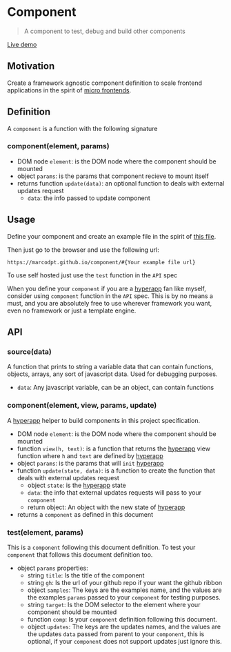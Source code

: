 # Component
> A component to test, debug and build other components

[Live demo](https://marcodpt.github.io/component/)

## Motivation
Create a framework agnostic component definition to scale frontend applications
in the spirit of [micro frontends](https://micro-frontends.org/).

## Definition
A `component` is a function with the following signature

### component(element, params) 
 - DOM node `element`: is the DOM node where the component should be mounted
 - object `params`: is the params that component recieve to mount itself
 - returns function `update(data)`: an optional function to deals with external 
 updates request
   - `data`: the info passed to update component

## Usage
Define your component and create an example file in the spirit of
[this file](https://raw.githubusercontent.com/marcodpt/component/main/example.js).

Then just go to the browser and use the following url:

```
https://marcodpt.github.io/component/#{Your example file url}
```

To use self hosted just use the `test` function in the `API` spec

When you define your `component` if you are a
[hyperapp](https://github.com/jorgebucaran/hyperapp) fan like myself,
consider using `component` function in the `API` spec. This is by no means
a must, and you are absolutely free to use wherever framework you want, even
no framework or just a template engine.

## API
### source(data)
A function that prints to string a variable data that can contain functions, 
objects, arrays, any sort of javascript data. Used for debugging purposes.
 - `data`: Any javascript variable, can be an object, can contain functions

### component(element, view, params, update)
A [hyperapp](https://github.com/jorgebucaran/hyperapp) helper to build
components in this project specification.
 - DOM node `element`: is the DOM node where the component should be mounted
 - function `view(h, text)`: is a function that returns the
[hyperapp](https://github.com/jorgebucaran/hyperapp) view
function where `h` and `text` are defined by
[hyperapp](https://github.com/jorgebucaran/hyperapp)
 - object `params`: is the params that will `init`
[hyperapp](https://github.com/jorgebucaran/hyperapp)
 - function `update(state, data)`: is a function to create the function that 
deals with external updates request
   - object `state`: is the
[hyperapp](https://github.com/jorgebucaran/hyperapp) state
   - `data`: the info that external updates requests will pass to your
`component` 
   - return object: An object with the new state of
[hyperapp](https://github.com/jorgebucaran/hyperapp)
 - returns a `component` as defined in this document

### test(element, params)
This is a `component` following this document definition.
To test your `component` that follows this document definition too.
 - object `params` properties:
   - string `title`: Is the title of the component
   - string `gh`: Is the url of your github repo if your want the github ribbon
   - object `samples`: The keys are the examples name, and the values are the 
examples `params` passed to your `component` for testing purposes.
   - string `target`: Is the DOM selector to the element where your component
should be mounted
   - function `comp`: Is your `component` definition following this document.
   - object `updates`: The keys are the updates names, and the values are the
updates `data` passed from parent to your `component`, this is optional, if
your `component` does not support updates just ignore this.
